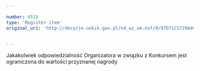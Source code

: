 ```yaml
---

number: 4518
type: 'Register item'
original_uri: 'http://decyzje.uokik.gov.pl/nd_wz_um.nsf/0/97D71C5729A4C623C1257B5600275CD9?OpenDocument'


---
```


Jakakolwiek odpowiedzialność Organizatora w związku z Konkursem jest ograniczona do wartości przyznanej nagrody
